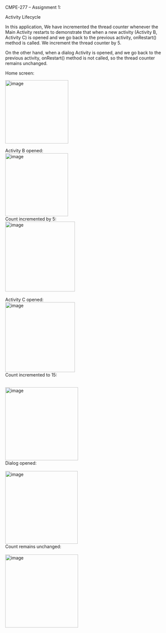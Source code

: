 CMPE-277 – Assignment 1:

Activity Lifecycle

In this application, We have incremented the thread counter whenever the Main Activity restarts to demonstrate that when a new activity (Activity B, Activity C) is opened and we go back to the previous activity, onRestart() method is called. We increment the thread counter by 5.

On the other hand, when a dialog Activity is opened, and we go back to the previous activity, onRestart() method is not called, so the thread counter remains unchanged.

Home screen:

<img width="201" alt="image" src="https://github.com/hhh99-hub/Android_Lifecycle/blob/main/Images/pic1.png?raw=true">

</br>

Activity B opened:
</br>
<img width="200" alt="image" src="https://github.com/hhh99-hub/Android_Lifecycle/blob/main/Images/pic2.png?raw=true">
</br>
Count incremented by 5:
</br>
<img width="222" alt="image" src="https://github.com/hhh99-hub/Android_Lifecycle/blob/main/Images/pic3.png?raw=true">
</br>
</br>
Activity C opened:
</br>
<img width="222" alt="image" src="https://github.com/hhh99-hub/Android_Lifecycle/blob/main/Images/pic4.png?raw=true">
</br>
Count incremented to 15:
</br>
</br>

<img width="232" alt="image" src="https://github.com/hhh99-hub/Android_Lifecycle/blob/main/Images/pic5.png?raw=true">

</br>
Dialog opened:
</br>
</br>
<img width="231" alt="image" src="https://github.com/hhh99-hub/Android_Lifecycle/blob/main/Images/pic%206%20.png?raw=true">
</br>
Count remains unchanged:
</br>
</br>
<img width="232" alt="image" src="https://github.com/hhh99-hub/Android_Lifecycle/blob/main/Images/pic5.png?raw=true">






